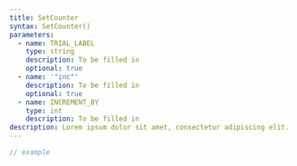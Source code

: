 ```yaml
---
title: SetCounter
syntax: SetCounter()
parameters:
  - name: TRIAL_LABEL
    type: string
    description: To be filled in
    optional: true
  - name: '"inc"'
    description: To be filled in
    optional: true
  - name: INCREMENT_BY
    type: int
    description: To be filled in
description: Lorem ipsum dolor sit amet, consectetur adipiscing elit.
---
```


```javascript
// example
```